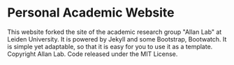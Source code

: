 # Personal Academic Website

This website forked the site of the academic research group "Allan Lab" at Leiden University. It is powered by Jekyll and some Bootstrap, Bootwatch. It is simple yet adaptable, so that it is easy for you to use it as a template. Copyright Allan Lab. Code released under the MIT License.
